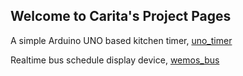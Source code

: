 ## Welcome to Carita's Project Pages

A simple Arduino UNO based kitchen timer, [uno_timer](https://carita-chung.github.io/uno_timer/)

Realtime bus schedule display device, [wemos_bus](https://carita-chung.github.io/wemos_bus/)


